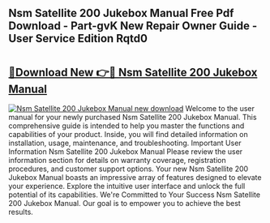 ## Nsm Satellite 200 Jukebox Manual Free Pdf Download - Part-gvK New Repair Owner Guide - User Service Edition Rqtd0

# <h2><a href="http://bc78377.oget.top/?id=Nsm+Satellite+200+Jukebox+Manual">🔗Download New 👉🔴 Nsm Satellite 200 Jukebox Manual</a></h2>

[![Nsm Satellite 200 Jukebox Manual new download](https://i.imgur.com/5g1atiW.png)](http://bc78377.oget.top/?id=Nsm+Satellite+200+Jukebox+Manual)
Welcome to the user manual for your newly purchased Nsm Satellite 200 Jukebox Manual. This comprehensive guide is intended to help you master the functions and capabilities of your product. Inside, you will find detailed information on installation, usage, maintenance, and troubleshooting. Important User Information Nsm Satellite 200 Jukebox Manual Please review the user information section for details on warranty coverage, registration procedures, and customer support options. Your new Nsm Satellite 200 Jukebox Manual boasts an impressive array of features designed to elevate your experience. Explore the intuitive user interface and unlock the full potential of its capabilities. We're Committed to Your Success Nsm Satellite 200 Jukebox Manual. Our goal is to empower you to achieve the best results.
